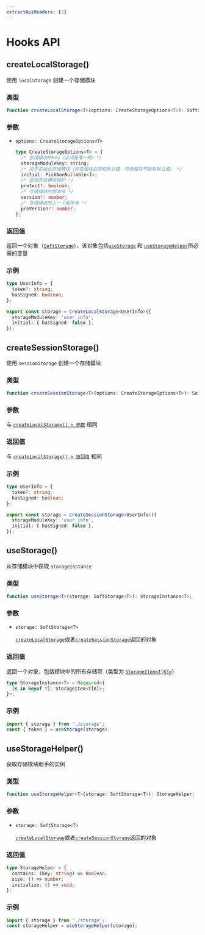 ```yaml
---
extractApiHeaders: [2]
---
```


# Hooks API

## createLocalStorage()

使用 `localStorage` 创建一个存储模块

### 类型

<CodeScroll>

```ts
function createLocalStorage<T>(options: CreateStorageOptions<T>): SoftStorage<T>;
```

</CodeScroll>

### 参数

- `options: CreateStorageOptions<T>`

  <CodeScroll>

  ```ts
  type CreateStorageOptions<T> = {
    /* 存储模块的key（必须是唯一的）*/
    storageModuleKey: string;
    /* 用于初始化存储模块（非空属性必须有默认值，可选属性不能有默认值） */
    initial: PickNonNullable<T>;
    /* 是否开启模块保护 */
    protect?: boolean;
    /* 存储模块的版本号 */
    version?: number;
    /* 存储模块的上一个版本号 */
    preVersion?: number;
  };
  ```

  </CodeScroll>

### 返回值

返回一个对象（[`SoftStorage`](type-definition/hooks.html#softstorage)），该对象包括[`useStorage`](#usestorage) 和 [`useStorageHelper`](#usestoragehelper)所必需的变量

### 示例

<CodeScroll>

```ts
type UserInfo = {
  token?: string;
  hasSigned: boolean;
};

export const storage = createLocalStorage<UserInfo>({
  storageModuleKey: 'user_info',
  initial: { hasSigned: false },
});
```

</CodeScroll>

## createSessionStorage()

使用 `sessionStorage` 创建一个存储模块

### 类型

<CodeScroll>

```ts
function createSessionStorage<T>(options: CreateStorageOptions<T>): SoftStorage<T>;
```

</CodeScroll>

### 参数

与 [`createLocalStorage() > 参数`](#参数) 相同

### 返回值

与 [`createLocalStorage() > 返回值`](#返回值) 相同

### 示例

<CodeScroll>

```ts
type UserInfo = {
  token?: string;
  hasSigned: boolean;
};

export const storage = createSessionStorage<UserInfo>({
  storageModuleKey: 'user_info',
  initial: { hasSigned: false },
});
```

</CodeScroll>

## useStorage()

从存储模块中获取 `storageInstance`

### 类型

<CodeScroll>

```ts
function useStorage<T>(storage: SoftStorage<T>): StorageInstance<T>;
```

</CodeScroll>

### 参数

- `storage: SoftStorage<T>`

  [`createLocalStorage`](#createlocalstorage)或者[`createSessionStorage`](#createsessionstorage)返回的对象

### 返回值

返回一个对象，包括模块中的所有存储项（类型为 [`StorageItem<T[K]>`](type-definition/hooks.html#storageitem)）

<CodeScroll>

```ts
type StorageInstance<T> = Required<{
  [K in keyof T]: StorageItem<T[K]>;
}>;
```

</CodeScroll>

### 示例

<CodeScroll>

```ts
import { storage } from './storage';
const { token } = useStorage(storage);
```

</CodeScroll>

## useStorageHelper()

获取存储模块助手的实例

### 类型

<CodeScroll>

```ts
function useStorageHelper<T>(storage: SoftStorage<T>): StorageHelper;
```

</CodeScroll>

### 参数

- `storage: SoftStorage<T>`

  [`createLocalStorage`](#createlocalstorage)或者[`createSessionStorage`](#createsessionstorage)返回的对象

### 返回值

<CodeScroll>

```ts
type StorageHelper = {
  contains: (key: string) => boolean;
  size: () => number;
  initialize: () => void;
};
```

</CodeScroll>

### 示例

<CodeScroll>

```ts
import { storage } from './storage';
const storageHelper = useStorageHelper(storage);
```

</CodeScroll>
